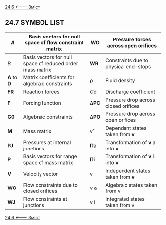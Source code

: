 [24.6 <--- ](24_6.md) [   Зміст   ](README.md) 

## 24.7 SYMBOL LIST

| *Α*            | Basis vectors for null space  of flow constraint matrix   | **WO**  | Pressure forces across  open orifices  |
| -------------- | --------------------------------------------------------- | ------- | -------------------------------------- |
| *Β*            | Basis vectors for null space of reduced order mass matrix | **WR**  | Constraints due to physical end-stops  |
| **A** to **D** | Matrix coefficients for algebraic constraints             | ρ       | Fluid density                          |
| **FR**         | Reaction forces                                           | *C*d    | Discharge coefficient                  |
| **F**          | Forcing function                                          | ∆**PC** | Pressure drop  across closed  orifices |
| **G0**         | Algebraic constraints                                     | ∆**PO** | Pressure drop  across open  orifices   |
| **M**          | Mass matrix                                               | vˆ      | Dependent states taken  from **v**     |
| **PJ**         | Pressures at internal junctions                           | **Π**a  | Transformation of **v** a into **v**   |
| **P**          | Basis vectors for range space of mass matrix              | **Π**i  | Transformation of **v** i into **v**   |
| **V**          | Velocity vector                                           | v       | Independent states taken  from **v**   |
| **WC**         | Flow constraints due to closed  orifices                  | v a     | Algebraic states  taken from  v        |
| **WJ**         | Flow  constraints at junctions                            | v i     | Integrated states  taken from  v       |

 

[24.6 <--- ](24_6.md) [   Зміст   ](README.md) 